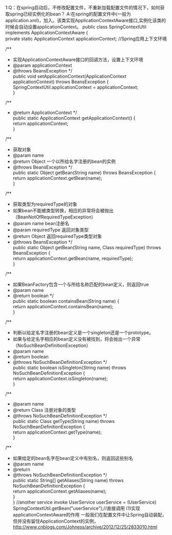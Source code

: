 1:Q：在spring启动后，不修改配置文件，不重新加载配置文件的情况下，如何获取spring已经实例化的bean？
A:在spring的配置文件中(一般为application.xml)，加入<bean id="SpringContextUtil " class="com.xx.xx.xx.xx.SpringContextUtil " singleton="true" />。该类实现ApplicationContextAware接口,实例化该类的时候会自动设置applicationContext。
public class SpringContextUtil implements ApplicationContextAware {  
  private static ApplicationContext applicationContext;     //Spring应用上下文环境  
   
  /** 
  * 实现ApplicationContextAware接口的回调方法，设置上下文环境    
  * @param applicationContext 
  * @throws BeansException 
  */  
  public void setApplicationContext(ApplicationContext applicationContext) throws BeansException {  
    SpringContextUtil.applicationContext = applicationContext;  
  }  
   
  /** 
  * @return ApplicationContext 
  */  
  public static ApplicationContext getApplicationContext() {  
    return applicationContext;  
  }  
   
  /** 
  * 获取对象    
  * @param name 
  * @return Object 一个以所给名字注册的bean的实例 
  * @throws BeansException 
  */  
  public static Object getBean(String name) throws BeansException {  
    return applicationContext.getBean(name);  
  }  
   
  /** 
  * 获取类型为requiredType的对象 
  * 如果bean不能被类型转换，相应的异常将会被抛出（BeanNotOfRequiredTypeException） 
  * @param name       bean注册名 
  * @param requiredType 返回对象类型 
  * @return Object 返回requiredType类型对象 
  * @throws BeansException 
  */  
  public static Object getBean(String name, Class requiredType) throws BeansException {  
    return applicationContext.getBean(name, requiredType);  
  }  
   
  /** 
  * 如果BeanFactory包含一个与所给名称匹配的bean定义，则返回true  
  * @param name 
  * @return boolean 
  */  
  public static boolean containsBean(String name) {  
    return applicationContext.containsBean(name);  
  }  
   
  /** 
  * 判断以给定名字注册的bean定义是一个singleton还是一个prototype。 
  * 如果与给定名字相应的bean定义没有被找到，将会抛出一个异常（NoSuchBeanDefinitionException）    
  * @param name 
  * @return boolean 
  * @throws NoSuchBeanDefinitionException 
  */  
  public static boolean isSingleton(String name) throws NoSuchBeanDefinitionException {  
    return applicationContext.isSingleton(name);  
  }  
   
  /** 
  * @param name 
  * @return Class 注册对象的类型 
  * @throws NoSuchBeanDefinitionException 
  */  
  public static Class getType(String name) throws NoSuchBeanDefinitionException {  
    return applicationContext.getType(name);  
  }  
   
  /** 
  * 如果给定的bean名字在bean定义中有别名，则返回这些别名    
  * @param name 
  * @return 
  * @throws NoSuchBeanDefinitionException 
  */  
  public static String[] getAliases(String name) throws NoSuchBeanDefinitionException {  
    return applicationContext.getAliases(name);  
  }  
}
//another service invoke
UserService userService = (UserService) SpringContextUtil.getBean("userService");//直接调用
    (1)实现applicationContextAware的作用
    一般我们在配置文件中让Spring自动装配，但并没有留住ApplicationContext的实例，http://www.cnblogs.com/Johness/archive/2012/12/25/2833010.html
